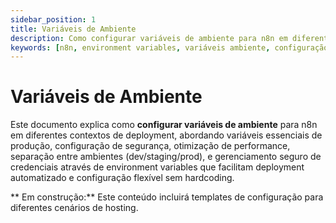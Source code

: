 ```yaml
---
sidebar_position: 1
title: Variáveis de Ambiente
description: Como configurar variáveis de ambiente para n8n em diferentes ambientes
keywords: [n8n, environment variables, variáveis ambiente, configuração, deployment]
---
```


# Variáveis de Ambiente

Este documento explica como **configurar variáveis de ambiente** para n8n em diferentes contextos de deployment, abordando variáveis essenciais de produção, configuração de segurança, otimização de performance, separação entre ambientes (dev/staging/prod), e gerenciamento seguro de credenciais através de environment variables que facilitam deployment automatizado e configuração flexível sem hardcoding.

** Em construção:** Este conteúdo incluirá templates de configuração para diferentes cenários de hosting.
